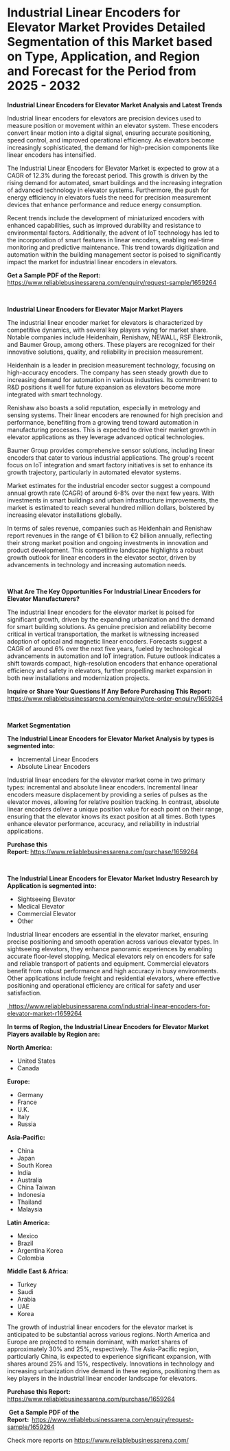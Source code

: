 <p><h1>Industrial Linear Encoders for Elevator Market Provides Detailed Segmentation of this Market based on Type, Application, and Region and Forecast for the Period from 2025 - 2032</h1></p><p><strong>Industrial Linear Encoders for Elevator Market Analysis and Latest Trends</strong></p>
<p><p>Industrial linear encoders for elevators are precision devices used to measure position or movement within an elevator system. These encoders convert linear motion into a digital signal, ensuring accurate positioning, speed control, and improved operational efficiency. As elevators become increasingly sophisticated, the demand for high-precision components like linear encoders has intensified.</p><p>The Industrial Linear Encoders for Elevator Market is expected to grow at a CAGR of 12.3% during the forecast period. This growth is driven by the rising demand for automated, smart buildings and the increasing integration of advanced technology in elevator systems. Furthermore, the push for energy efficiency in elevators fuels the need for precision measurement devices that enhance performance and reduce energy consumption.</p><p>Recent trends include the development of miniaturized encoders with enhanced capabilities, such as improved durability and resistance to environmental factors. Additionally, the advent of IoT technology has led to the incorporation of smart features in linear encoders, enabling real-time monitoring and predictive maintenance. This trend towards digitization and automation within the building management sector is poised to significantly impact the market for industrial linear encoders in elevators.</p></p>
<p><strong>Get a Sample PDF of the Report:&nbsp;</strong> <a href="https://www.reliablebusinessarena.com/enquiry/request-sample/1659264?utm_campaign=2733&utm_medium=2&utm_source=Github&utm_content=ia&utm_term=23032025&utm_id=industrial-linear-encoders-for-elevator">https://www.reliablebusinessarena.com/enquiry/request-sample/1659264</a></p>
<p>&nbsp;</p>
<p><strong>Industrial Linear Encoders for Elevator Major Market Players</strong></p>
<p><p>The industrial linear encoder market for elevators is characterized by competitive dynamics, with several key players vying for market share. Notable companies include Heidenhain, Renishaw, NEWALL, RSF Elektronik, and Baumer Group, among others. These players are recognized for their innovative solutions, quality, and reliability in precision measurement.</p><p>Heidenhain is a leader in precision measurement technology, focusing on high-accuracy encoders. The company has seen steady growth due to increasing demand for automation in various industries. Its commitment to R&D positions it well for future expansion as elevators become more integrated with smart technology.</p><p>Renishaw also boasts a solid reputation, especially in metrology and sensing systems. Their linear encoders are renowned for high precision and performance, benefiting from a growing trend toward automation in manufacturing processes. This is expected to drive their market growth in elevator applications as they leverage advanced optical technologies.</p><p>Baumer Group provides comprehensive sensor solutions, including linear encoders that cater to various industrial applications. The group's recent focus on IoT integration and smart factory initiatives is set to enhance its growth trajectory, particularly in automated elevator systems.</p><p>Market estimates for the industrial encoder sector suggest a compound annual growth rate (CAGR) of around 6-8% over the next few years. With investments in smart buildings and urban infrastructure improvements, the market is estimated to reach several hundred million dollars, bolstered by increasing elevator installations globally.</p><p>In terms of sales revenue, companies such as Heidenhain and Renishaw report revenues in the range of €1 billion to €2 billion annually, reflecting their strong market position and ongoing investments in innovation and product development. This competitive landscape highlights a robust growth outlook for linear encoders in the elevator sector, driven by advancements in technology and increasing automation needs.</p></p>
<p>&nbsp;</p>
<p><strong>What Are The Key Opportunities For Industrial Linear Encoders for Elevator Manufacturers?</strong></p>
<p><p>The industrial linear encoders for the elevator market is poised for significant growth, driven by the expanding urbanization and the demand for smart building solutions. As genuine precision and reliability become critical in vertical transportation, the market is witnessing increased adoption of optical and magnetic linear encoders. Forecasts suggest a CAGR of around 6% over the next five years, fueled by technological advancements in automation and IoT integration. Future outlook indicates a shift towards compact, high-resolution encoders that enhance operational efficiency and safety in elevators, further propelling market expansion in both new installations and modernization projects.</p></p>
<p><strong>Inquire or Share Your Questions If Any Before Purchasing This Report:</strong> <a href="https://www.reliablebusinessarena.com/enquiry/pre-order-enquiry/1659264?utm_campaign=2733&utm_medium=2&utm_source=Github&utm_content=ia&utm_term=23032025&utm_id=industrial-linear-encoders-for-elevator">https://www.reliablebusinessarena.com/enquiry/pre-order-enquiry/1659264</a></p>
<p>&nbsp;</p>
<p><strong>Market Segmentation</strong></p>
<p><strong>The Industrial Linear Encoders for Elevator Market Analysis by types is segmented into:</strong></p>
<p><ul><li>Incremental Linear Encoders</li><li>Absolute Linear Encoders</li></ul></p>
<p><p>Industrial linear encoders for the elevator market come in two primary types: incremental and absolute linear encoders. Incremental linear encoders measure displacement by providing a series of pulses as the elevator moves, allowing for relative position tracking. In contrast, absolute linear encoders deliver a unique position value for each point on their range, ensuring that the elevator knows its exact position at all times. Both types enhance elevator performance, accuracy, and reliability in industrial applications.</p></p>
<p><strong>Purchase this Report:&nbsp;</strong><a href="https://www.reliablebusinessarena.com/purchase/1659264?utm_campaign=2733&utm_medium=2&utm_source=Github&utm_content=ia&utm_term=23032025&utm_id=industrial-linear-encoders-for-elevator">https://www.reliablebusinessarena.com/purchase/1659264</a></p>
<p>&nbsp;</p>
<p><strong>The Industrial Linear Encoders for Elevator Market Industry Research by Application is segmented into:</strong></p>
<p><ul><li>Sightseeing Elevator</li><li>Medical Elevator</li><li>Commercial Elevator</li><li>Other</li></ul></p>
<p><p>Industrial linear encoders are essential in the elevator market, ensuring precise positioning and smooth operation across various elevator types. In sightseeing elevators, they enhance panoramic experiences by enabling accurate floor-level stopping. Medical elevators rely on encoders for safe and reliable transport of patients and equipment. Commercial elevators benefit from robust performance and high accuracy in busy environments. Other applications include freight and residential elevators, where effective positioning and operational efficiency are critical for safety and user satisfaction.</p></p>
<p><a href="https://www.reliablebusinessarena.com/industrial-linear-encoders-for-elevator-market-r1659264?utm_campaign=2733&utm_medium=2&utm_source=Github&utm_content=ia&utm_term=23032025&utm_id=industrial-linear-encoders-for-elevator">&nbsp;https://www.reliablebusinessarena.com/industrial-linear-encoders-for-elevator-market-r1659264</a></p>
<p><strong>In terms of Region, the Industrial Linear Encoders for Elevator Market Players available by Region are:</strong></p>
<p>
    <p> <strong> North America: </strong>
        <ul>
            <li>United States</li>
            <li>Canada</li>
        </ul>
        </p> 
    <p> <strong> Europe: </strong>
        <ul>
            <li>Germany</li>
            <li>France</li>
            <li>U.K.</li>
            <li>Italy</li>
            <li>Russia</li>
        </ul>
        </p> 
    <p> <strong> Asia-Pacific: </strong>
        <ul>
            <li>China</li>
            <li>Japan</li>
            <li>South Korea</li>
            <li>India</li>
            <li>Australia</li>
            <li>China Taiwan</li>
            <li>Indonesia</li>
            <li>Thailand</li>
            <li>Malaysia</li>
        </ul>
        </p> 
    <p> <strong> Latin America: </strong>
        <ul>
            <li>Mexico</li>
            <li>Brazil</li>
            <li>Argentina Korea</li>
            <li>Colombia</li>
        </ul>
        </p> 
    <p> <strong> Middle East & Africa: </strong>
        <ul>
            <li>Turkey</li>
            <li>Saudi</li>
            <li>Arabia</li>
            <li>UAE</li>
            <li>Korea</li>
        </ul>
    </p>
    </p>
<p><p>The growth of industrial linear encoders for the elevator market is anticipated to be substantial across various regions. North America and Europe are projected to remain dominant, with market shares of approximately 30% and 25%, respectively. The Asia-Pacific region, particularly China, is expected to experience significant expansion, with shares around 25% and 15%, respectively. Innovations in technology and increasing urbanization drive demand in these regions, positioning them as key players in the industrial linear encoder landscape for elevators.</p></p>
<p><strong>Purchase this Report: </strong><a href="https://www.reliablebusinessarena.com/purchase/1659264?utm_campaign=2733&utm_medium=2&utm_source=Github&utm_content=ia&utm_term=23032025&utm_id=industrial-linear-encoders-for-elevator">https://www.reliablebusinessarena.com/purchase/1659264</a></p>
<p>&nbsp;<strong>Get a Sample PDF of the Report:&nbsp;&nbsp;</strong><a href="https://www.reliablebusinessarena.com/enquiry/request-sample/1659264?utm_campaign=2733&utm_medium=2&utm_source=Github&utm_content=ia&utm_term=23032025&utm_id=industrial-linear-encoders-for-elevator">https://www.reliablebusinessarena.com/enquiry/request-sample/1659264</a></p>
<p><strong></strong></p>
<p>Check more reports on <a href="https://www.reliablebusinessarena.com/?utm_campaign=2733&utm_medium=2&utm_source=Github&utm_content=ia&utm_term=23032025&utm_id=industrial-linear-encoders-for-elevator">https://www.reliablebusinessarena.com/</a></p>